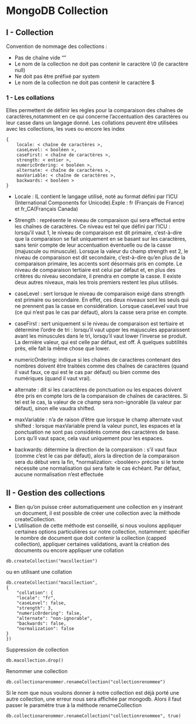 # MongoDB Collection

## I - Collection
Convention de nommage des collections :
* Pas de chaîne vide “”
* Le nom de la collection ne doit pas contenir le caractère \0 (le caractère null)
* Ne doit pas être préfixé par system
*  Le nom de la collection ne doit pas contenir le caractère $

### 1 - Les collations
Elles permettent de définir les règles pour la comparaison des chaînes de
caractères,notamment en ce qui concerne l’accentuation des caractères ou leur casse
dans un langage donné.
Les collations peuvent être utilisées avec les collections, les vues ou encore les index

```
{
    locale: < chaîne de caractères >,
    caseLevel: < booléen >,
    caseFirst: < chaîne de caractères >,
    strength: < entier >,
    numericOrdering: < booléen >,
    alternate: < chaîne de caractères >,
    maxVariable: < chaîne de caractères >,
    backwards: < booléen >
}
```

* Locale : IL contient le langage utilisé, noté au format défini par l’ICU (International
Components for Unicode).Exple : fr (Français de France) et fr_CA(Français Canada)

* Strength : représente le niveau de comparaison qui sera effectué entre les chaînes de
caractères. Ce niveau est tel que défini par l’ICU : lorsqu’il vaut 1, le niveau de
comparaison est dit primaire, c’est-à-dire que la comparaison se fait uniquement en se
basant sur les caractères, sans tenir compte de leur accentuation éventuelle ou de la
casse (majuscule ou minuscule). Lorsque la valeur du champ strength est 2, le niveau de
comparaison est dit secondaire, c’est-à-dire qu’en plus de la comparaison primaire, les
accents sont désormais pris en compte. Le niveau de comparaison tertiaire est celui par
défaut et, en plus des critères du niveau secondaire, il prendra en compte la casse. Il
existe deux autres niveaux, mais les trois premiers restent les plus utilisés.

* caseLevel : sert lorsque le niveau de comparaison exigé dans strength est primaire ou secondaire. En
effet, ces deux niveaux sont les seuls qui ne prennent pas la casse en considération. Lorsque caseLevel
vaut true (ce qui n’est pas le cas par défaut), alors la casse sera prise en compte.

* caseFirst : sert uniquement si le niveau de comparaison est tertiaire et détermine l’ordre de tri :
lorsqu’il vaut upper les majuscules apparaissent avant les minuscules dans le tri, lorsqu’il vaut lower
l’inverse se produit. La dernière valeur, qui est celle par défaut, est off. À quelques subtilités près, elle
fait la même chose que lower.

* numericOrdering: indique si les chaînes de caractères contenant des nombres doivent être traitées
comme des chaînes de caractères (quand il vaut faux, ce qui est le cas par défaut) ou bien comme des
numériques (quand il vaut vrai).

* alternate : dit si les caractères de ponctuation ou les espaces doivent être pris en compte lors
de la comparaison de chaînes de caractères. Si tel est le cas, la valeur de ce champ sera
non-ignorable (la valeur par défaut), sinon elle vaudra shifted.
* maxVariable : n’a de raison d’être que lorsque le champ alternate vaut shifted : lorsque
maxVariable prend la valeur punct, les espaces et la ponctuation ne sont pas considérés
comme des caractères de base. Lors qu’il vaut space, cela vaut uniquement pour les espaces.
* backwards: détermine la direction de la comparaison : s’il vaut faux (comme c’est le cas par
défaut), alors la direction de la comparaison sera du début vers la fin, *normalization: <booléen>
précise si le texte nécessite une normalisation qui sera faite le cas échéant. Par défaut, aucune
normalisation n’est effectuée

## II - Gestion des collections
* Bien qu’on puisse créer automatiquement une collection en y insérant un document, il
est possible de créer une collection avec la méthode createCollection.
* L’utilisation de cette méthode est conseillé, si nous voulons appliquer certaines options
particulières sur notre collection, notamment: spécifier le nombre de document que
doit contenir la collection (capped collection), appliquer certaines validations, avant la
création des documents ou encore appliquer une collation

```
db.createCollection("macollection")
```
ou en utilisant une collation
```
db.createCollection("macollection",
{
    "collation": {
    "locale": "fr",
    "caseLevel": false,
    "strength": 3,
    "numericOrdering": false,
    "alternate": "non-ignorable",
    "backwards": false,
    "normalization": false
}
})
```

Suppression de collection
```
db.macollection.drop()
```

Renommer une collection
```
db.collectionarenommer.renameCollection("collectionrenommee")
```
Si le nom que nous voulons donner à notre collection est déjà porté une autre
collection, une erreur nous sera affichée par mongodb.
Alors il faut passer le paramètre true à la méthode renameCollection

```
db.collectionarenommer.renameCollection("collectionrenommee", true)
```
